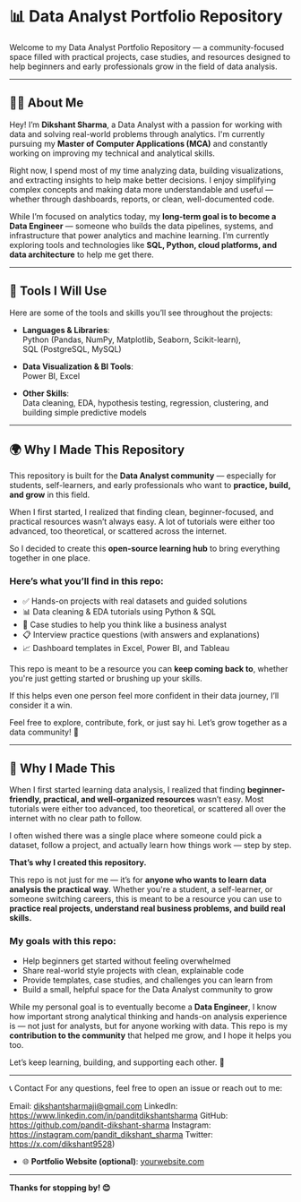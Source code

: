# 📊 Data Analyst Portfolio Repository

Welcome to my Data Analyst Portfolio Repository — a community-focused space filled with practical projects, case studies, and resources designed to help beginners and early professionals grow in the field of data analysis.

---

## 🙋‍♂️ About Me

Hey! I’m **Dikshant Sharma**, a Data Analyst with a passion for working with data and solving real-world problems through analytics. I'm currently pursuing my **Master of Computer Applications (MCA)** and constantly working on improving my technical and analytical skills.

Right now, I spend most of my time analyzing data, building visualizations, and extracting insights to help make better decisions. I enjoy simplifying complex concepts and making data more understandable and useful — whether through dashboards, reports, or clean, well-documented code.

While I’m focused on analytics today, my **long-term goal is to become a Data Engineer** — someone who builds the data pipelines, systems, and infrastructure that power analytics and machine learning. I’m currently exploring tools and technologies like **SQL, Python, cloud platforms, and data architecture** to help me get there.

---

## 🧰 Tools I Will Use

Here are some of the tools and skills you’ll see throughout the projects:

- **Languages & Libraries**:  
  Python (Pandas, NumPy, Matplotlib, Seaborn, Scikit-learn),  
  SQL (PostgreSQL, MySQL)

- **Data Visualization & BI Tools**:  
  Power BI, Excel

- **Other Skills**:  
  Data cleaning, EDA, hypothesis testing, regression, clustering, and building simple predictive models

---

## 🌍 Why I Made This Repository

This repository is built for the **Data Analyst community** — especially for students, self-learners, and early professionals who want to **practice, build, and grow** in this field.

When I first started, I realized that finding clean, beginner-focused, and practical resources wasn’t always easy. A lot of tutorials were either too advanced, too theoretical, or scattered across the internet.

So I decided to create this **open-source learning hub** to bring everything together in one place.

### Here’s what you’ll find in this repo:

- ✅ Hands-on projects with real datasets and guided solutions  
- 📊 Data cleaning & EDA tutorials using Python & SQL  
- 📌 Case studies to help you think like a business analyst  
- 📋 Interview practice questions (with answers and explanations)  
- 📈 Dashboard templates in Excel, Power BI, and Tableau

This repo is meant to be a resource you can **keep coming back to**, whether you're just getting started or brushing up your skills.

If this helps even one person feel more confident in their data journey, I’ll consider it a win.

Feel free to explore, contribute, fork, or just say hi. Let’s grow together as a data community! 🚀

---

## 🧠 Why I Made This

When I first started learning data analysis, I realized that finding **beginner-friendly, practical, and well-organized resources** wasn’t easy. Most tutorials were either too advanced, too theoretical, or scattered all over the internet with no clear path to follow.

I often wished there was a single place where someone could pick a dataset, follow a project, and actually learn how things work — step by step.

**That’s why I created this repository.**

This repo is not just for me — it’s for **anyone who wants to learn data analysis the practical way**. Whether you're a student, a self-learner, or someone switching careers, this is meant to be a resource you can use to **practice real projects, understand real business problems, and build real skills.**

### My goals with this repo:

- Help beginners get started without feeling overwhelmed  
- Share real-world style projects with clean, explainable code  
- Provide templates, case studies, and challenges you can learn from  
- Build a small, helpful space for the Data Analyst community to grow

While my personal goal is to eventually become a **Data Engineer**, I know how important strong analytical thinking and hands-on analysis experience is — not just for analysts, but for anyone working with data. This repo is my **contribution to the community** that helped me grow, and I hope it helps you too.

Let’s keep learning, building, and supporting each other. 🚀

---

📞 Contact
For any questions, feel free to open an issue or reach out to me:

Email: dikshantsharmaji@gmail.com
LinkedIn: https://www.linkedin.com/in/panditdikshantsharma
GitHub: https://github.com/pandit-dikshant-sharma
Instagram: https://instagram.com/pandit_dikshant_sharma
Twitter: https://x.com/dikshant9528)  
- 🌐 **Portfolio Website (optional)**: [yourwebsite.com](https://yourwebsite.com)
---

**Thanks for stopping by! 😊**
